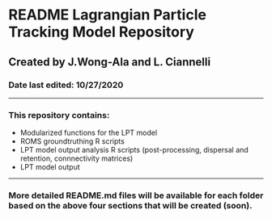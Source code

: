 # README Lagrangian Particle Tracking Model Repository
## Created by J.Wong-Ala and L. Ciannelli
### Date last edited: 10/27/2020
---

### This repository contains:
- Modularized functions for the LPT model
- ROMS groundtruthing R scripts
- LPT model output analysis R scripts (post-processing, dispersal and retention, connnectivity matrices)
- LPT model output

---
### More detailed README.md files will be available for each folder based on the above four sections that will be created (soon).
